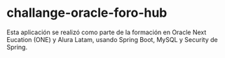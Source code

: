 # challange-oracle-foro-hub
Esta aplicación se realizó como parte de la formación en Oracle Next Eucation (ONE) y Alura Latam, usando Spring Boot, MySQL y Security de Spring.
